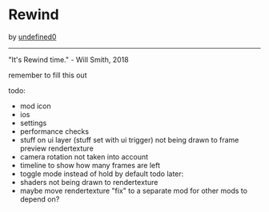 # Rewind
by [undefined0](user:13351341)

---

"It's Rewind time." - Will Smith, 2018


remember to fill this out

todo:
- mod icon
- ios
- settings
- performance checks
- stuff on ui layer (stuff set with ui trigger) not being drawn to frame preview rendertexture
- camera rotation not taken into account
- timeline to show how many frames are left
- toggle mode instead of hold by default
todo later:
- shaders not being drawn to rendertexture
- maybe move rendertexture "fix" to a separate mod for other mods to depend on?
